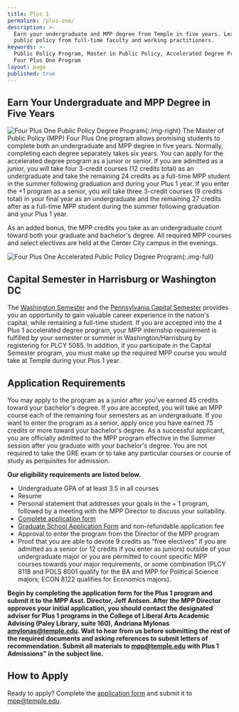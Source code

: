 ```yaml
---
title: Plus 1
permalink: /plus-one/
description: >-
  Earn your undergraduate and MPP degree from Temple in five years. Learn about
  public policy from full-time faculty and working practitioners.
keywords: >-
  Public Policy Program, Master in Public Policy, Accelerated Degree Program,
  Four Plus One Program
layout: page
published: true
---
```

## Earn Your Undergraduate and MPP Degree in Five Years
![Four Plus One Public Policy Degree Program]({{site.baseurl}}/media/mpp-accelerated-degree-program-temple.png){:.img-right}
The Master of Public Policy (MPP) Four Plus One program allows promising students to complete both an undergraduate and MPP degree in five years. Normally, completing each degree separately takes six years. You can apply for the accelerated degree program as a junior or senior. If you are admitted as a junior, you will take four 3-credit courses (12 credits total) as an undergraduate and take the remaining 24 credits as a full-time MPP student in the summer following graduation and during your Plus 1 year. If you enter the +1 program as a senior, you will take three 3-credit courses (9 credits total) in your final year as an undergraduate and the remaining 27 credits after as a full-time MPP student during the summer following graduation and your Plus 1 year. 

As an added bonus, the MPP credits you take as an undergraduate count toward both your graduate and bachelor's degree. All required MPP courses and select electives are held at the Center City campus in the evenings.

![Four Plus One Accelerated Public Policy Degree Program]({{site.baseurl}}/media/four-plus-one-schedule.PNG){:.img-full}

## Capital Semester in Harrisburg or Washington DC
The [Washington Semester](http://www.cla.temple.edu/ipa/the-washington-semester/) and the [Pennsylvania Capital Semester](http://www.cla.temple.edu/ipa/about/the-pennsylvania-capital-semester/) provides you an opportunity to gain valuable career experience in the nation's capital, while remaining a full-time student. If you are accepted into the 4 Plus 1 accelerated degree program, your MPP internship requirement is fulfilled by your semester or summer in Washington/Harrisburg by registering for PLCY 5085. In addition, if you participate in the Capital Semester program, you must make up the required MPP course you would take at Temple during your Plus 1 year. 

## Application Requirements
You may apply to the program as a junior after you've earned 45 credits toward your bachelor's degree. If you are accepted, you will take an MPP course each of the remaining four semesters as an undergraduate. If you want to enter the program as a senior, apply once you have earned 75 credits or more toward your bachelor's degree. As a successful applicant, you are officially admitted to the MPP program effective in the Summer session after you graduate with your bachelor's degree. You are not required to take the GRE exam or to take any particular courses or course of study as perquisites for admission. 

**Our eligibility requirements are listed below.**

- Undergraduate GPA of at least 3.5 in all courses
- Resume
- Personal statement that addresses your goals in the + 1 program, followed by a meeting with the MPP Director to discuss your suitability.
- [Complete application form](https://liberalarts.temple.edu/sites/liberalarts/files/MPP%20Plus%201%20Application%20Form.pdf)
- [Graduate School Application Form](https://www.temple.edu/grad/admissions/howtoapply.htm) and non-refundable application fee
- Approval to enter the program from the Director of the MPP program
- Proof that you are able to devote 9 credits as “free electives” if you are admitted as a senior (or 12 credits if you enter as juniors) outside of your undergraduate major or you are permitted to count specific MPP courses towards your major requirements, or some combination (PLCY 8118 and POLS 8001 qualify for the BA and MPP for Political Science majors; ECON 8122 qualifies for Economics majors).

**Begin by completing the application form for the Plus 1 program and submit it to the MPP Asst. Director, Jeff Antsen. After the MPP Director approves your initial application, you should contact the designated adviser for Plus 1 programs in the College of Liberal Arts Academic Advising (Paley Library, suite 160), Andriana Mylonas [amylonas@temple.edu](mailto:amylonas@temple.edu). Wait to hear from us before submitting the rest of the required documents and asking references to submit letters of recommendation. Submit all materials to [mpp@temple.edu](mailto:mpp@temple.edu) with Plus 1 Admissions” in the subject line.**

## How to Apply
Ready to apply? Complete the [application form](https://liberalarts.temple.edu/sites/liberalarts/files/MPP%20Plus%201%20Application%20Form.pdf) and submit it to [mpp@temple.edu](mailto:mpp@temple.edu).
